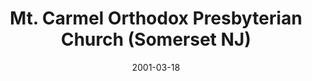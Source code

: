 ---
date: &id001 2001-03-18
end_date: null
location:
  address: 350 Franklin Boulevard
  city: Somerset
  state: NJ
minister:
- end: 2009-01-01
  name: Robert J. Cameron
  start: 2001-01-01
  type: Pastor
- end: 2013-01-01
  name: Samuel Rodriguez
  start: 2011-01-01
  type: Pastor
- end: 2004-01-01
  name: Cornelius Johnson
  start: 2001-01-01
  type: Associate Pastor
ministers:
- Robert J. Cameron
- Samuel Rodriguez
- Cornelius Johnson
name: Mt. Carmel Orthodox Presbyterian Church
names:
- end: null
  name: Mt. Carmel Orthodox Presbyterian Church
  start: 2001-03-18
- end: null
  name: Mt. Carmel Orthodox Presbyterian Church
  start: 2001-03-18
origination_date: *id001
raw_data: "NEW JERSEY Somerset\nMt. Carmel Orthodox Presbyterian Church  (March 18,\
  \ 2001\u2013 )\n(received from Independency, March 18, 2001)\n350 Franklin Boulevard\n\
  Pastors: Robert J. Cameron, 2001\u20139\nSamuel Rodriguez, 2011\u201313\nAssoc.\
  \ Pastor: Cornelius Johnson, 2001\u20134"
received_from: Independency
states:
- NJ
status:
  active: true
  end_date: null
  reason: null
  received_from: null
  withdrawal_to: null
title: Mt. Carmel Orthodox Presbyterian Church (Somerset NJ)
year_established:
- 2001

---
